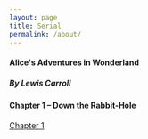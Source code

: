 ```yaml
---
layout: page
title: Serial
permalink: /about/
---
```



<html>
<head>
  <title>Alice</title>
  <meta charset="utf-8">
</head>
<body>
  <h4>Alice's Adventures in Wonderland</h4>
  <h5>By Lewis Carroll</h5>
  
  <h4>Chapter 1 – Down the Rabbit-Hole</h4>

<a href="/_posts/2016-5-20-Chapter1.md">Chapter 1</a>

</body>
</html>
